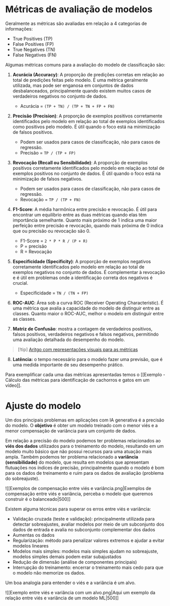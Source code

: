 # Métricas de avaliação de modelos

Geralmente as métricas são avaliadas em relação a 4 categorias de informações:

- True Positives (TP)
- False Positives (FP)
- True Negatives (TN)
- False Negatives (FN)

Algumas métricas comuns para a avaliação do modelo de classificação são:

1. **Acurácia (Accuracy)**: A proporção de predições corretas em relação ao total de predições feitas pelo modelo. É uma métrica geralmente utilizada, mas pode ser enganosa em conjuntos de dados desbalanceados, principalmente quando existem muitos casos de verdadeiros negativos no conjunto de dados.
	- Acurácia = `(TP + TN) / (TP + TN + FP + FN)`
    
2. **Precisão (Precision)**: A proporção de exemplos positivos corretamente identificados pelo modelo em relação ao total de exemplos identificados como positivos pelo modelo. É útil quando o foco está na minimização de falsos positivos.
	- Podem ser usados para casos de classificação, não para casos de regressão.
	- Precisão = `TP / (TP + FP)`
    
3. **Revocação (Recall ou Sensibilidade)**: A proporção de exemplos positivos corretamente identificados pelo modelo em relação ao total de exemplos positivos no conjunto de dados. É útil quando o foco está na minimização de falsos negativos.
	- Podem ser usados para casos de classificação, não para casos de regressão.
	- Revocação = `TP / (TP + FN)`
    
4. **F1-Score**: A média harmônica entre precisão e revocação. É útil para encontrar um equilíbrio entre as duas métricas quando elas têm importância semelhante. Quanto mais próximo de 1 indica uma maior perfeição entre precisão e revocação, quando mais próxima de 0 indica que ou precisão ou revocação são 0.
	- F1-Score = `2 * P * R / (P + R)`
	- P = precisão
	- R = Revocação
    
5. **Especificidade (Specificity)**: A proporção de exemplos negativos corretamente identificados pelo modelo em relação ao total de exemplos negativos no conjunto de dados. É complementar à revocação e é útil em problemas onde a identificação correta dos negativos é crucial.
	- Especificidade = `TN / (TN + FP)`
    
6. **ROC-AUC**: Área sob a curva ROC (Receiver Operating Characteristic). É uma métrica que avalia a capacidade do modelo de distinguir entre as classes. Quanto maior o ROC-AUC, melhor o modelo em distinguir entre as classes.
    
7. **Matriz de Confusão**: mostra a contagem de verdadeiros positivos, falsos positivos, verdadeiros negativos e falsos negativos, permitindo uma avaliação detalhada do desempenho do modelo.

> [!tip] [Aritgo com representações visuais para as métricas](https://www.evidentlyai.com/classification-metrics/accuracy-precision-recall)

8. **Latência:** o tempo necessário para o modelo fazer uma previsão, que é uma medida importante de seu desempenho prático.

Para exemplificar cada uma das métricas apresentadas temos o [[Exemplo - Cálculo das métricas para identificação de cachorros e gatos em um vídeo]].

# Ajuste do modelo

Um dos principais problemas em aplicações com IA generativa é a precisão do modelo. O **objetivo** é obter um modelo treinado com o menor viés e a menor compensação de variância para um conjunto de dados.
 
Em relação a precisão do modelo podemos ter problemas relacionados ao **viés dos dados** utilizados para o treinamento do modelo, resultando em um modelo muito básico que não possui recursos para uma atuação mais ampla. Também podemos ter problema relacionado a **variância (sensibilidade)** do modelo, que resulta em modelos que apresentam flutuações nos índices de precisão, principalmente quando o modelo é bom para os dados de treinamento e ruim para os dados de avaliação (problema do sobreajuste). 


![[Exemplos de compensação entre viés e variância.png|Exemplos de compensação entre viés e variância, perceba o modelo que queremos construir é o balanceado|500]]

Existem alguma técnicas para superar os erros entre viés e variância:

- Validação cruzada (teste e validação): principalmente utilizada para detectar sobreajustes, avaliar modelos por meio de um subconjunto dos dados de entrada e avalia no subconjunto complementar dos dados
- Aumentas os dados
- Regularização: método para penalizar valores extremos e ajudar a evitar modelos lineares
- Modelos mais simples: modelos mais simples ajudam no sobreajuste, modelos simples demais podem estar subajustados
- Redução de dimensão (análise de componentes principais)
- Interrupção do treinamento: encerrar o treinamento mais cedo para que o modelo não memorize os dados.

Um boa analogia para entender o viés e a variância é um alvo.

![[Exemplo entre viés e variância com  um alvo.png|Aqui um exemplo da relação entre viés e variância de um modelo ML|500]]
